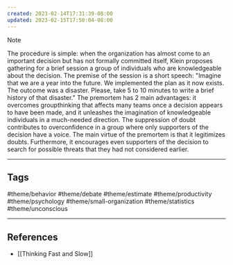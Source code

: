 ```yaml
---
created: 2023-02-14T17:31:39-08:00
updated: 2023-02-15T17:50:04-08:00
---
```



> [!NOTE]
> The procedure is simple: when the organization has almost come to an important decision but has not formally committed itself, Klein proposes gathering for a brief session a group of individuals who are knowledgeable about the decision. The premise of the session is a short speech: "Imagine that we are a year into the future. We implemented the plan as it now exists. The outcome was a disaster. Please, take 5 to 10 minutes to write a brief history of that disaster."
The premortem has 2 main advantages: it overcomes groupthinking that affects many teams once a decision appears to have been made, and it unleashes the imagination of knowledgeable individuals in a much-needed direction.
The suppression of doubt contributes to overconfidence in a group where only supporters of the decision have a voice. The main virtue of the premortem is that it legitimizes doubts. Furthermore, it encourages even supporters of the decision to search for possible threats that they had not considered earlier.

---
## Tags
#theme/behavior #theme/debate #theme/estimate #theme/productivity #theme/psychology #theme/small-organization #theme/statistics #theme/unconscious 

---
## References
- [[Thinking Fast and Slow]]